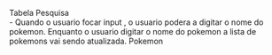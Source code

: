 Tabela
    Pesquisa  
        - Quando o usuario focar input , o usuario podera a digitar o nome do pokemon. Enquanto  o usuario digitar o nome do pokemon a lista de pokemons vai sendo atualizada.
    Pokemon
    
